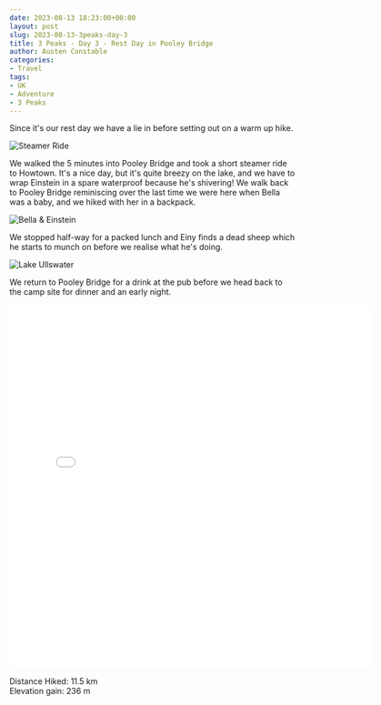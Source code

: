 ```yaml
---
date: 2023-08-13 18:23:00+00:00
layout: post
slug: 2023-08-13-3peaks-day-3
title: 3 Peaks - Day 3 - Rest Day in Pooley Bridge
author: Austen Constable
categories:
- Travel
tags:
- UK
- Adventure
- 3 Peaks
---
```


Since it's our rest day we have a lie in before setting out on a warm up hike. 

![Steamer Ride](../images/2023/08/2023-08-13-IMG_2572.jpeg)

We walked the 5 minutes into Pooley Bridge and took a short steamer ride to Howtown.
It's a nice day, but it's quite breezy on the lake, and we have to wrap Einstein in a spare waterproof because he's shivering!
We walk back to Pooley Bridge reminiscing over the last time we were here when Bella was a baby, and we hiked with her in a backpack.

![Bella & Einstein](../images/2023/08/2023-08-13-IMG_2590.jpeg)

We stopped half-way for a packed lunch and Einy finds a dead sheep which he starts to munch on before we realise what he's doing.

![Lake Ullswater](../images/2023/08/2023-08-13-IMG_2578.jpeg)

We return to Pooley Bridge for a drink at the pub before we head back to the camp site for dinner and an early night.

<iframe src="../html/2023/08/2023-08-13-3peaks-day-3.html" width="640" height="640" style="border:none;" scrolling="no"></iframe>

Distance Hiked: 11.5 km  
Elevation gain: 236 m  
